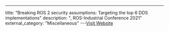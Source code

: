 ---
title: "Breaking ROS 2 security assumptions: Targeting the top 6 DDS implementations"
description: ", ROS-Industrial Conference 2021"
external_category: "Miscellaneous"
---[Visit Website](https://www.youtube.com/watch?v=aO3MEm8SCmU)

